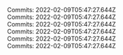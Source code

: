 Commits: 2022-02-09T05:47:27.644Z
<br>
Commits: 2022-02-09T05:47:27.644Z
<br>
Commits: 2022-02-09T05:47:27.644Z
<br>
Commits: 2022-02-09T05:47:27.644Z
<br>
Commits: 2022-02-09T05:47:27.644Z
<br>
Commits: 2022-02-09T05:47:27.644Z
<br>
